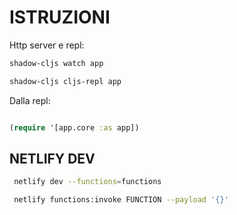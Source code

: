 
# ISTRUZIONI

Http server e repl:
```bash
shadow-cljs watch app

shadow-cljs cljs-repl app
```

Dalla repl:
```clojure

(require '[app.core :as app])

```

## NETLIFY DEV

```bash
 netlify dev --functions=functions

 netlify functions:invoke FUNCTION --payload '{}'
```
